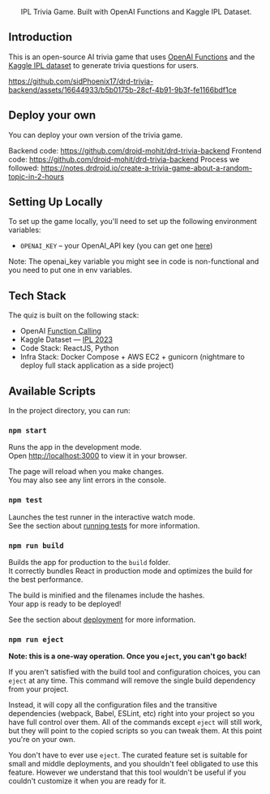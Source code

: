 <p align="center">
  IPL Trivia Game. Built with OpenAI Functions and Kaggle IPL Dataset. 
</p>

## Introduction

This is an open-source AI trivia game that uses [OpenAI Functions](https://platform.openai.com/docs/guides/gpt/function-calling) and the [Kaggle IPL dataset](https://www.kaggle.com/datasets/purnend26/ipl-2023-dataset) to generate trivia questions for users.

https://github.com/sidPhoenix17/drd-trivia-backend/assets/16644933/b5b0175b-28cf-4b91-9b3f-fe1166bdf1ce


## Deploy your own

You can deploy your own version of the trivia game.

Backend code: https://github.com/droid-mohit/drd-trivia-backend
Frontend code: https://github.com/droid-mohit/drd-trivia-backend
Process we followed: https://notes.drdroid.io/create-a-trivia-game-about-a-random-topic-in-2-hours


## Setting Up Locally

To set up the game locally, you'll need to set up the following environment variables:

- `OPENAI_KEY` – your OpenAI_API key (you can get one [here](https://platform.openai.com/account/api-keys))

Note: The openai_key variable you might see in code is non-functional and you need to put one in env variables.

## Tech Stack

The quiz is built on the following stack:
- OpenAI [Function Calling](https://platform.openai.com/docs/guides/gpt/function-calling)
- Kaggle Dataset — [IPL 2023](https://www.kaggle.com/datasets/purnend26/ipl-2023-dataset)
- Code Stack: ReactJS, Python
- Infra Stack: Docker Compose + AWS EC2 + gunicorn (nightmare to deploy full stack application as a side project)


## Available Scripts

In the project directory, you can run:

### `npm start`

Runs the app in the development mode.\
Open [http://localhost:3000](http://localhost:3000) to view it in your browser.

The page will reload when you make changes.\
You may also see any lint errors in the console.

### `npm test`

Launches the test runner in the interactive watch mode.\
See the section about [running tests](https://facebook.github.io/create-react-app/docs/running-tests) for more information.

### `npm run build`

Builds the app for production to the `build` folder.\
It correctly bundles React in production mode and optimizes the build for the best performance.

The build is minified and the filenames include the hashes.\
Your app is ready to be deployed!

See the section about [deployment](https://facebook.github.io/create-react-app/docs/deployment) for more information.

### `npm run eject`

**Note: this is a one-way operation. Once you `eject`, you can't go back!**

If you aren't satisfied with the build tool and configuration choices, you can `eject` at any time. This command will remove the single build dependency from your project.

Instead, it will copy all the configuration files and the transitive dependencies (webpack, Babel, ESLint, etc) right into your project so you have full control over them. All of the commands except `eject` will still work, but they will point to the copied scripts so you can tweak them. At this point you're on your own.

You don't have to ever use `eject`. The curated feature set is suitable for small and middle deployments, and you shouldn't feel obligated to use this feature. However we understand that this tool wouldn't be useful if you couldn't customize it when you are ready for it.
